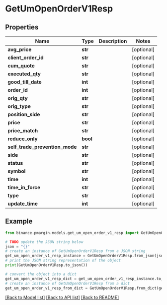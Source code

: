 # GetUmOpenOrderV1Resp


## Properties

Name | Type | Description | Notes
------------ | ------------- | ------------- | -------------
**avg_price** | **str** |  | [optional] 
**client_order_id** | **str** |  | [optional] 
**cum_quote** | **str** |  | [optional] 
**executed_qty** | **str** |  | [optional] 
**good_till_date** | **int** |  | [optional] 
**order_id** | **int** |  | [optional] 
**orig_qty** | **str** |  | [optional] 
**orig_type** | **str** |  | [optional] 
**position_side** | **str** |  | [optional] 
**price** | **str** |  | [optional] 
**price_match** | **str** |  | [optional] 
**reduce_only** | **bool** |  | [optional] 
**self_trade_prevention_mode** | **str** |  | [optional] 
**side** | **str** |  | [optional] 
**status** | **str** |  | [optional] 
**symbol** | **str** |  | [optional] 
**time** | **int** |  | [optional] 
**time_in_force** | **str** |  | [optional] 
**type** | **str** |  | [optional] 
**update_time** | **int** |  | [optional] 

## Example

```python
from binance.pmargin.models.get_um_open_order_v1_resp import GetUmOpenOrderV1Resp

# TODO update the JSON string below
json = "{}"
# create an instance of GetUmOpenOrderV1Resp from a JSON string
get_um_open_order_v1_resp_instance = GetUmOpenOrderV1Resp.from_json(json)
# print the JSON string representation of the object
print(GetUmOpenOrderV1Resp.to_json())

# convert the object into a dict
get_um_open_order_v1_resp_dict = get_um_open_order_v1_resp_instance.to_dict()
# create an instance of GetUmOpenOrderV1Resp from a dict
get_um_open_order_v1_resp_from_dict = GetUmOpenOrderV1Resp.from_dict(get_um_open_order_v1_resp_dict)
```
[[Back to Model list]](../README.md#documentation-for-models) [[Back to API list]](../README.md#documentation-for-api-endpoints) [[Back to README]](../README.md)


